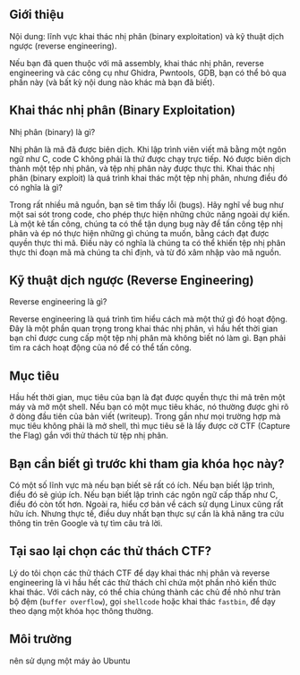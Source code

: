 ## Giới thiệu

Nội dung: lĩnh vực khai thác nhị phân (binary exploitation) và kỹ thuật dịch ngược (reverse engineering). 

Nếu bạn đã quen thuộc với mã assembly, khai thác nhị phân, reverse engineering và các công cụ như Ghidra, Pwntools, GDB, bạn có thể bỏ qua phần này (và bất kỳ nội dung nào khác mà bạn đã biết).

## Khai thác nhị phân (Binary Exploitation)

Nhị phân (binary) là gì?

Nhị phân là mã đã được biên dịch. Khi lập trình viên viết mã bằng một ngôn ngữ như C, code C không phải là thứ được chạy trực tiếp. Nó được biên dịch thành một tệp nhị phân, và tệp nhị phân này được thực thi. Khai thác nhị phân (binary exploit) là quá trình khai thác một tệp nhị phân, nhưng điều đó có nghĩa là gì?

Trong rất nhiều mã nguồn, bạn sẽ tìm thấy lỗi (bugs). Hãy nghĩ về bug như một sai sót trong code, cho phép thực hiện những chức năng ngoài dự kiến. Là một kẻ tấn công, chúng ta có thể tận dụng bug này để tấn công tệp nhị phân và ép nó thực hiện những gì chúng ta muốn, bằng cách đạt được quyền thực thi mã. Điều này có nghĩa là chúng ta có thể khiến tệp nhị phân thực thi đoạn mã mà chúng ta chỉ định, và từ đó xâm nhập vào mã nguồn.

## Kỹ thuật dịch ngược (Reverse Engineering)

Reverse engineering là gì?

Reverse engineering là quá trình tìm hiểu cách mà một thứ gì đó hoạt động. Đây là một phần quan trọng trong khai thác nhị phân, vì hầu hết thời gian bạn chỉ được cung cấp một tệp nhị phân mà không biết nó làm gì. Bạn phải tìm ra cách hoạt động của nó để có thể tấn công.

## Mục tiêu

Hầu hết thời gian, mục tiêu của bạn là đạt được quyền thực thi mã trên một máy và mở một shell. Nếu bạn có một mục tiêu khác, nó thường được ghi rõ ở dòng đầu tiên của bản viết (writeup). Trong gần như mọi trường hợp mà mục tiêu không phải là mở shell, thì mục tiêu sẽ là lấy được cờ CTF (Capture the Flag) gắn với thử thách từ tệp nhị phân.

## Bạn cần biết gì trước khi tham gia khóa học này?

Có một số lĩnh vực mà nếu bạn biết sẽ rất có ích. Nếu bạn biết lập trình, điều đó sẽ giúp ích. Nếu bạn biết lập trình các ngôn ngữ cấp thấp như C, điều đó còn tốt hơn. Ngoài ra, hiểu cơ bản về cách sử dụng Linux cũng rất hữu ích. Nhưng thực tế, điều duy nhất bạn thực sự cần là khả năng tra cứu thông tin trên Google và tự tìm câu trả lời.

## Tại sao lại chọn các thử thách CTF?

Lý do tôi chọn các thử thách CTF để dạy khai thác nhị phân và reverse engineering là vì hầu hết các thử thách chỉ chứa một phần nhỏ kiến thức khai thác. Với cách này, có thể chia chúng thành các chủ đề nhỏ như tràn bộ đệm (`buffer overflow`), gọi `shellcode` hoặc khai thác `fastbin`, để dạy theo dạng một khóa học thông thường.

## Môi trường

nên sử dụng một máy ảo Ubuntu

